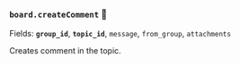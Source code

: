 ### `board.createComment` 🔰

Fields: **`group_id`**, **`topic_id`**, `message`, `from_group`, `attachments`

Creates comment in the topic.
